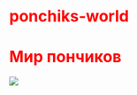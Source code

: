 # ponchiks-world
<!DOCTYPE html>
<html lang='ru'>
<head>
    <meta charset='UTF-8'>
    <meta http-equiv='X-UA-Compatible' content='IE=edge'>
    <meta name='viewport' content='width=device-width, initial-scale=1.0'>
    <title>Магазин пончиков</title>
    
</head>
<style>
/* Стили пиши здесь :) */
h1 {
    color:red;
}
</style>
<body>
<h1>Мир пончиков</h1>
<img src="/uploads/2023/02/donut.png">
</body>
</html>

